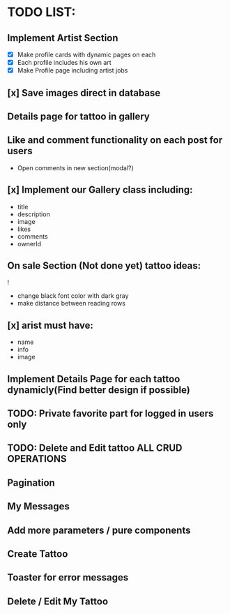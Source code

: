 # TODO LIST:

## Implement Artist Section

- [x] Make profile cards with dynamic pages on each
- [x] Each profile includes his own art
- [x] Make Profile page including artist jobs

## [x] Save images direct in database

## Details page for tattoo in gallery

## Like and comment functionality on each post for users

- Open comments in new section(modal?)

## [x] Implement our Gallery class including:

- title
- description
- image
- likes
- comments
- ownerId

## On sale Section (Not done yet) tattoo ideas:

!

- change black font color with dark gray
- make distance between reading rows

## [x] arist must have:

- name
- info
- image

## Implement Details Page for each tattoo dynamicly(Find better design if possible)

## TODO: Private favorite part for logged in users only

## TODO: Delete and Edit tattoo ALL CRUD OPERATIONS

## Pagination

## My Messages

## Add more parameters / pure components

## Create Tattoo

## Toaster for error messages

## Delete / Edit My Tattoo
